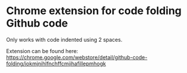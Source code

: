 # Chrome extension for code folding Github code

Only works with code indented using 2 spaces.

Extension can be found here: https://chrome.google.com/webstore/detail/github-code-folding/iokmjnihlfnchffcmjihafillepmhogk